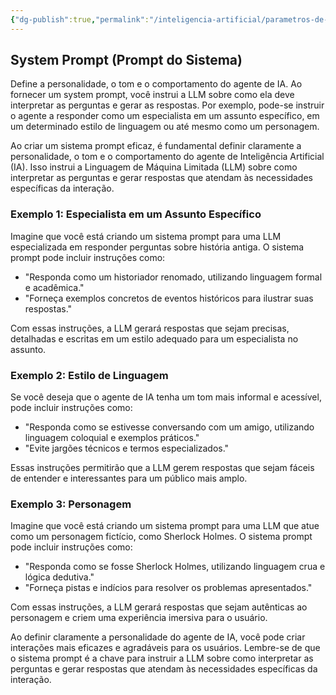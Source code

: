 ```yaml
---
{"dg-publish":true,"permalink":"/inteligencia-artificial/parametros-de-llm/system-prompt/","title":"System Prompt","metatags":{"description":"Define a personalidade, o tom e o comportamento do agente de IA."},"tags":["Inteligencia-artificial","LLM","Prompt"],"updated":"2025-01-20T19:44:55.286-03:00"}
---
```



## **System Prompt (Prompt do Sistema)**

Define a personalidade, o tom e o comportamento do agente de IA. Ao fornecer um system prompt, você instrui a LLM sobre como ela deve interpretar as perguntas e gerar as respostas. Por exemplo, pode-se instruir o agente a responder como um especialista em um assunto específico, em um determinado estilo de linguagem ou até mesmo como um personagem.

Ao criar um sistema prompt eficaz, é fundamental definir claramente a personalidade, o tom e o comportamento do agente de Inteligência Artificial (IA). Isso instrui a Linguagem de Máquina Limitada (LLM) sobre como interpretar as perguntas e gerar respostas que atendam às necessidades específicas da interação.

### **Exemplo 1: Especialista em um Assunto Específico**

Imagine que você está criando um sistema prompt para uma LLM especializada em responder perguntas sobre história antiga. O sistema prompt pode incluir instruções como:

- "Responda como um historiador renomado, utilizando linguagem formal e acadêmica."
- "Forneça exemplos concretos de eventos históricos para ilustrar suas respostas."

Com essas instruções, a LLM gerará respostas que sejam precisas, detalhadas e escritas em um estilo adequado para um especialista no assunto.

### **Exemplo 2: Estilo de Linguagem**

Se você deseja que o agente de IA tenha um tom mais informal e acessível, pode incluir instruções como:

- "Responda como se estivesse conversando com um amigo, utilizando linguagem coloquial e exemplos práticos."
- "Evite jargões técnicos e termos especializados."

Essas instruções permitirão que a LLM gerem respostas que sejam fáceis de entender e interessantes para um público mais amplo.

### **Exemplo 3: Personagem**

Imagine que você está criando um sistema prompt para uma LLM que atue como um personagem fictício, como Sherlock Holmes. O sistema prompt pode incluir instruções como:

- "Responda como se fosse Sherlock Holmes, utilizando linguagem crua e lógica dedutiva."
- "Forneça pistas e indícios para resolver os problemas apresentados."

Com essas instruções, a LLM gerará respostas que sejam autênticas ao personagem e criem uma experiência imersiva para o usuário.

Ao definir claramente a personalidade do agente de IA, você pode criar interações mais eficazes e agradáveis para os usuários. Lembre-se de que o sistema prompt é a chave para instruir a LLM sobre como interpretar as perguntas e gerar respostas que atendam às necessidades específicas da interação.
